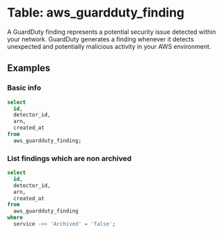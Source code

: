 # Table: aws_guardduty_finding

A GuardDuty finding represents a potential security issue detected within your network. GuardDuty generates a finding whenever it detects unexpected and potentially malicious activity in your AWS environment.

## Examples

### Basic info

```sql
select
  id,
  detector_id,
  arn,
  created_at
from
  aws_guardduty_finding;
```

### List findings which are non archived

```sql
select
  id,
  detector_id,
  arn,
  created_at
from
  aws_guardduty_finding
where
  service ->> 'Archived' = 'false';
```
